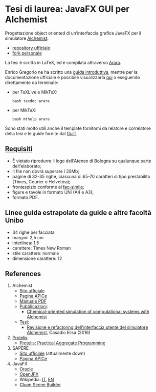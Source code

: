 # Tesi di laurea: JavaFX GUI per Alchemist #

Progettazione object oriented di un’interfaccia grafica JavaFX per il simulatore [Alchemist](http://alchemistsimulator.github.io/):

- [repository ufficiale](https://github.com/AlchemistSimulator/Alchemist)
- [fork personale](https://github.com/NiccoMlt/Alchemist)

La tesi è scritta in LaTeX, ed è compilata attraverso [Arara](https://github.com/cereda/arara).

Enrico Gregorio ne ha scritto una [guida introduttiva](http://profs.sci.univr.it/~gregorio/introarara.pdf), mentre per la documentazione ufficiale è possibile visualizzarla [qui](texdoc.net/show.php?pkg=arara) o eseguendo direttamente da terminale:

- per TeXLive e MikTeX:

    ```bash texdoc arara```

- per MikTeX:

    ```bash mthelp arara```

Sono stati molto utili anche il template fornitomi da relatore e correlatore della tesi e le guide fornite dal [GuIT](https://www.guitex.org/home/it/doc).

## [Requisiti](http://corsi.unibo.it/laurea/ingegneriascienzeinformatiche/Pagine/la-prova-finale.aspx) ##
- È vietato riprodurre il logo dell'Ateneo di Bologna su qualunque parte dell'elaborato;
- Il file non dovrà superare i 30Mb;
- pagine di 32-35 righe, ciascuna di 65-70 caratteri di tipo prestabilito (Times, Courier o Helvetica);
- frontespizio conforme al [fac-simile](http://corsi.unibo.it/laurea/ingegneriascienzeinformatiche/Documents/Frontespizio%20ISI.pdf);
- figure e tavole in formato UNI (A4 e A3);
- formato PDF.

## Linee guida estrapolate da guide e altre facoltà Unibo ##
- 34 righe per facciata
- margini: 2,5 cm
- interlinea: 1,5
- carattere: Times New Roman
- stile carattere: normale
- dimensione carattere: 12

## References ##
1. Alchemist
    - [Sito ufficiale](http://alchemistsimulator.github.io/)
    - [Pagina APICe](http://www.apice.unibo.it/xwiki/bin/view/Alchemist/WebHome)
    - [Manuale PDF](https://bitbucket.org/danysk/alchemist/downloads/alchemist-manual.pdf)
    - [Pubblicazioni](http://www.apice.unibo.it/xwiki/bin/view/Alchemist/Publications):
        - [Chemical-oriented simulation of computational systems with Alchemist](https://www.researchgate.net/profile/Danilo_Pianini/publication/262961797_Chemical-oriented_simulation_of_computational_systems_with_ALCHEMIST/links/5819fe6708aeffb294130aa8/Chemical-oriented-simulation-of-computational-systems-with-ALCHEMIST.pdf)
    - [Tesi](http://www.apice.unibo.it/xwiki/bin/view/Alchemist/Theses):
        - [Revisione e refactoring dell'interfaccia utente del simulatore Alchemist](http://amslaurea.unibo.it/12310/), Casadio Elisa (2016)
2. [Protelis](http://protelis.github.io/)
    - [Protelis: Practical Aggregate Programming](https://www.researchgate.net/profile/Danilo_Pianini/publication/289638756_Protelis/links/5819fe2708ae3c82664c0fd0.pdf)
3. SAPERE
    - [Sito ufficiale](http://www.sapere-project.eu/) (attualmente down)
    - [Pagina APICe](http://www.apice.unibo.it/xwiki/bin/view/SAPERE/WebHome)
4. JavaFX
    - [Oracle](http://www.oracle.com/technetwork/java/javase/overview/javafx-overview-2158620.html)
    - [OpenJFX](https://wiki.openjdk.java.net/display/OpenJFX/Main)
    - Wikipedia: [IT](https://it.wikipedia.org/wiki/JavaFX), [EN](https://en.wikipedia.org/wiki/JavaFX)
    - [Gluon Scene Builder](http://gluonhq.com/products/scene-builder/)
